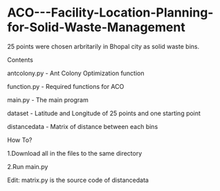 # ACO---Facility-Location-Planning-for-Solid-Waste-Management

25 points were chosen arbritarily in Bhopal city as solid waste bins. 


Contents

antcolony.py - Ant Colony Optimization function

function.py - Required functions for ACO

main.py - The main program

dataset - Latitude and Longitude of 25 points and one starting point

distancedata - Matrix of distance between each bins 


How To?

1.Download all in the files to the same directory

2.Run main.py

Edit: matrix.py is the source code of distancedata

